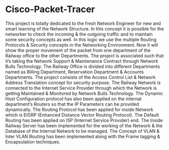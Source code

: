 Cisco-Packet-Tracer
===================

This project is totally dedicated to the fresh Network Engineer for new and smart learning of the Network Structure. In this concept it is possible for the networker to check the incoming & the outgoing traffic and to maintain some security concepts as well. In this logic we use the multiple Routing Protocols & Security concepts in the Networking Environment. Now it will show the proper movement of the packet from one department of the Railway office to the other Departments. The project is associated such that it’s taking the Network Support & Maintenance Contract through Network Bulls Technology. The Railway Office is divided into different Departments named as Billing Department, Reservation Department & Accounts Departments. The project consists of the Access Control List & Network Address Translation concept for security purpose. The Railway Network is connected to the Internet Service Provider through which the Network is getting Maintained & Monitored by Network Bulls Technology. The Dynamic Host Configuration protocol has also been applied on the internal department’s Routers so that the IP Parameters can be provided dynamically. The Routing Protocol has been applied for inside Network which is EIGRP (Enhanced Distance Vector Routing Protocol).  The Default Routing has been applied on ISP (Internet Service Provider) end. The Inside Railway Server has been implemented for the working of the Network & the Database of the Internal Network to be managed. The Concept of VLAN & Inter VLAN Routing has been implemented along with the Frame tagging & Encapsulation techniques.
